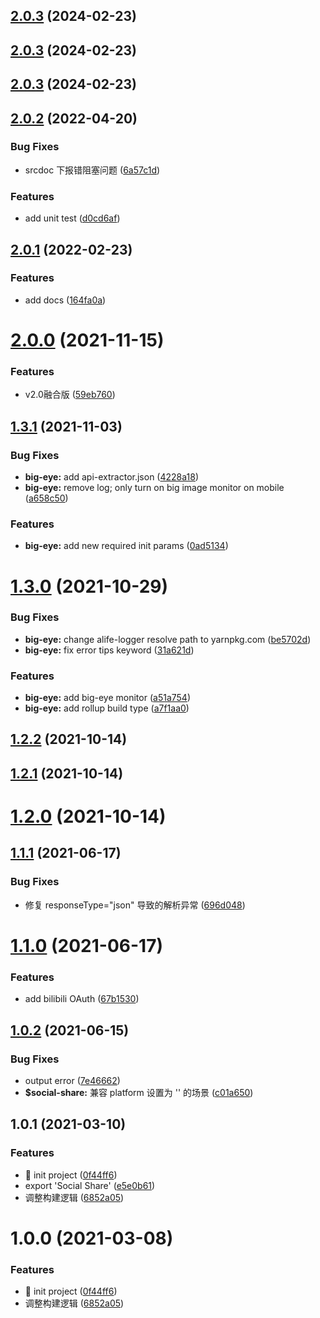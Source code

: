 ## [2.0.3](https://github.com/ali-ieu/ieu-js-sdk/compare/v2.0.2...v2.0.3) (2024-02-23)



## [2.0.3](https://github.com/ali-ieu/ieu-js-sdk/compare/v2.0.2...v2.0.3) (2024-02-23)



## [2.0.3](https://github.com/ali-ieu/ieu-js-sdk/compare/v2.0.2...v2.0.3) (2024-02-23)



## [2.0.2](https://github.com/ali-ieu/ieu-js-sdk/compare/v2.0.1...v2.0.2) (2022-04-20)


### Bug Fixes

* srcdoc 下报错阻塞问题 ([6a57c1d](https://github.com/ali-ieu/ieu-js-sdk/commit/6a57c1d1085d137945c46d1fc6819503a8c2092e))


### Features

* add unit test ([d0cd6af](https://github.com/ali-ieu/ieu-js-sdk/commit/d0cd6afa0c28f4a4e0aff8b2a7b69a6150123dce))



## [2.0.1](https://github.com/ali-ieu/ieu-js-sdk/compare/v2.0.0...v2.0.1) (2022-02-23)


### Features

* add docs ([164fa0a](https://github.com/ali-ieu/ieu-js-sdk/commit/164fa0a479fd6303b11cc1553a2ae8f08d4007dc))



# [2.0.0](https://github.com/ali-ieu/ieu-js-sdk/compare/v1.3.1...v2.0.0) (2021-11-15)


### Features

* v2.0融合版 ([59eb760](https://github.com/ali-ieu/ieu-js-sdk/commit/59eb7603132ba0fcd032964e22e63aacfc743f68))



## [1.3.1](https://github.com/ali-ieu/ieu-js-sdk/compare/v1.3.0...v1.3.1) (2021-11-03)


### Bug Fixes

* **big-eye:** add api-extractor.json ([4228a18](https://github.com/ali-ieu/ieu-js-sdk/commit/4228a1853b3d2ea483f644c6f5c5e91de1913f3c))
* **big-eye:** remove log; only turn on big image monitor on mobile ([a658c50](https://github.com/ali-ieu/ieu-js-sdk/commit/a658c50ceb018202942ed59969985057bbc2d4f5))


### Features

* **big-eye:** add new required init params ([0ad5134](https://github.com/ali-ieu/ieu-js-sdk/commit/0ad5134c61efc15f881c18a45ac0cde049dc2209))



# [1.3.0](https://github.com/ali-ieu/ieu-js-sdk/compare/v1.2.2...v1.3.0) (2021-10-29)


### Bug Fixes

* **big-eye:** change alife-logger resolve path to yarnpkg.com ([be5702d](https://github.com/ali-ieu/ieu-js-sdk/commit/be5702d0c6fefadede174398e5e69dd128416c33))
* **big-eye:** fix error tips keyword ([31a621d](https://github.com/ali-ieu/ieu-js-sdk/commit/31a621d6eaa51f484ec7b03b046c5f42f0e0f865))


### Features

* **big-eye:** add big-eye monitor ([a51a754](https://github.com/ali-ieu/ieu-js-sdk/commit/a51a7541e15273ce96ad0c23d021a7f6bc360fde))
* **big-eye:** add rollup build type ([a7f1aa0](https://github.com/ali-ieu/ieu-js-sdk/commit/a7f1aa00133020a07bfa1aabe1273a0fddf180f9))



## [1.2.2](https://github.com/ali-ieu/ieu-js-sdk/compare/v1.1.1...v1.2.2) (2021-10-14)



## [1.2.1](https://github.com/ali-ieu/ieu-js-sdk/compare/v1.1.1...v1.2.1) (2021-10-14)



# [1.2.0](https://github.com/ali-ieu/ieu-js-sdk/compare/v1.1.1...v1.2.0) (2021-10-14)



## [1.1.1](https://github.com/ali-ieu/ieu-js-sdk/compare/v1.1.0...v1.1.1) (2021-06-17)


### Bug Fixes

* 修复 responseType="json" 导致的解析异常 ([696d048](https://github.com/ali-ieu/ieu-js-sdk/commit/696d048124bc9ef27b1596ea6415121e93f8aa1a))



# [1.1.0](https://github.com/ali-ieu/ieu-js-sdk/compare/v1.0.2...v1.1.0) (2021-06-17)


### Features

* add bilibili OAuth ([67b1530](https://github.com/ali-ieu/ieu-js-sdk/commit/67b15304825f10c41ab678eb2ec526e3a26e4622))



## [1.0.2](https://github.com/ali-ieu/ieu-js-sdk/compare/v1.0.1...v1.0.2) (2021-06-15)


### Bug Fixes

* output error ([7e46662](https://github.com/ali-ieu/ieu-js-sdk/commit/7e46662a4762158238416e07bf20527f97081ea6))
* **$social-share:** 兼容 platform 设置为 '' 的场景 ([c01a650](https://github.com/ali-ieu/ieu-js-sdk/commit/c01a65079624d8b59ae9f51e9bcd321b64ac6118))



## 1.0.1 (2021-03-10)


### Features

* :tada: init project ([0f44ff6](https://github.com/ali-ieu/ieu-js-sdk/commit/0f44ff6d81b421c927b17df2d7b4f0fe04f18aa8))
* export 'Social Share' ([e5e0b61](https://github.com/ali-ieu/ieu-js-sdk/commit/e5e0b61fcd1c2e33c83587aa96e80e68cbaa2681))
* 调整构建逻辑 ([6852a05](https://github.com/ali-ieu/ieu-js-sdk/commit/6852a0521dc3c1c092b6ab61df23069a0db5972f))



# 1.0.0 (2021-03-08)


### Features

* :tada: init project ([0f44ff6](https://github.com/ali-ieu/ieu-js-sdk/commit/0f44ff6d81b421c927b17df2d7b4f0fe04f18aa8))
* 调整构建逻辑 ([6852a05](https://github.com/ali-ieu/ieu-js-sdk/commit/6852a0521dc3c1c092b6ab61df23069a0db5972f))



